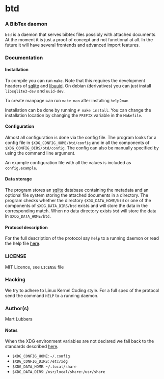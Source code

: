 # btd
### A BibTex daemon
`btd` is a daemon that serves bibtex files possibly with attached documents. At
the moment it is just a proof of concept and not functional at all. In the
future it will have several frontends and advanced import features.

### Documentation
#### Installation
To compile you can run `make`. Note that this requires the development headers
of [sqlite][sqlite] and [libuuid][uuid]. On debian (derivatives) you can just
install `libsqlite3-dev` and `uuid-dev`.

To create manpage can run `make man` after installing `help2man`.

Installation can be done by running `# make install`. You can change the
installation location by changing the `PREFIX` variable in the `Makefile`.

#### Configuration
Almost all configuration is done via the config file. The program looks for a
config file in `$XDG_CONFIG_HOME/btd/config` and in all the components of
`$XDG_CONFIG_DIRS/btd/config`. The config can also be manually specified by
using the command line argument.

An example configuration file with all the values is included as
`config.example`.

#### Data storage
The program stores an [sqlite][sqlite] database containing the metadata and an
optional file system storing the attached documents in a directory. The program
checks whether the directory `$XDG_DATA_HOME/btd` or one of the components of
`$XDG_DATA_DIRS/btd` exists and will store the data in the corresponding match.
When no data directory exists `btd` will store the data in
`$XDG_DATA_HOME/btd`.

#### Protocol description
For the full description of the protocol say `help` to a running daemon or read
the help file [here](PROTOCOL.md).

### LICENSE
MIT Licence, see `LICENSE` file

### Hacking
We try to adhere to Linux Kernel Coding style. For a full spec of the protocol
send the command `HELP` to a running daemon.

### Author(s)
Mart Lubbers

#### Notes
When the XDG environment variables are not declared we fall back to the
standards described [here][xdgspec].

- `$XDG_CONFIG_HOME`: `~/.config`
- `$XDG_CONFIG_DIRS`: `/etc/xdg`
- `$XDG_DATA_HOME`: `~/.local/share`
- `$XDG_DATA_DIRS`: `/usr/local/share:/usr/share`

[sqlite]: https://sqlite.org/ "SQLite"
[xdgspec]: https://specifications.freedesktop.org/basedir-spec/basedir-spec-latest.html "Latest XDG spec"
[uuid]: https://www.kernel.org/pub/linux/utils/util-linux/ "Libuuid is part of util-linux"
